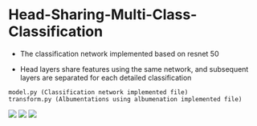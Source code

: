 # Head-Sharing-Multi-Class-Classification

* The classification network implemented based on resnet 50

* Head layers share features using the same network, and subsequent layers are separated for each detailed classification

```
model.py (Classification network implemented file)
transform.py (Albumentations using albumenation implemented file)
```

<img src="https://github.com/khyeyoon/Head-Share-Multi-Classification/blob/main/img/task.JPG">

<img src="https://github.com/khyeyoon/Head-Share-Multi-Classification/blob/main/img/model.JPG">

<img src="https://github.com/khyeyoon/Head-Share-Multi-Classification/blob/main/img/architecture.JPG">

